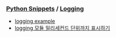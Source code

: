 ### [Python Snippets](../contents.md) / [Logging](contents.md)
- [logging example](logging%20example.md)
- [logging 모듈 밀리세컨드 단위까지 표시하기](logging%20모듈%20밀리세컨드%20단위까지%20표시하기.md)
